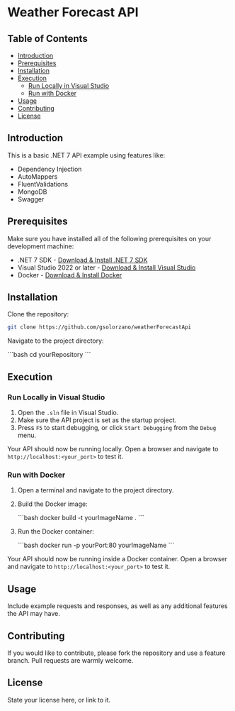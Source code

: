 # Weather Forecast API

## Table of Contents

- [Introduction](#introduction)
- [Prerequisites](#prerequisites)
- [Installation](#installation)
- [Execution](#execution)
  - [Run Locally in Visual Studio](#run-locally-in-visual-studio)
  - [Run with Docker](#run-with-docker)
- [Usage](#usage)
- [Contributing](#contributing)
- [License](#license)

## Introduction

This is a basic .NET 7 API example using features like:

- Dependency Injection
- AutoMappers
- FluentValidations
- MongoDB
- Swagger

## Prerequisites

Make sure you have installed all of the following prerequisites on your development machine:

- .NET 7 SDK - [Download & Install .NET 7 SDK](https://dotnet.microsoft.com/download/dotnet/7.0)
- Visual Studio 2022 or later - [Download & Install Visual Studio](https://visualstudio.microsoft.com/downloads/)
- Docker - [Download & Install Docker](https://www.docker.com/products/docker-desktop)

## Installation

Clone the repository:

```bash
git clone https://github.com/gsolorzano/weatherForecastApi
```

Navigate to the project directory:

\`\`\`bash
cd yourRepository
\`\`\`

## Execution

### Run Locally in Visual Studio

1. Open the `.sln` file in Visual Studio.
2. Make sure the API project is set as the startup project.
3. Press `F5` to start debugging, or click `Start Debugging` from the `Debug` menu.

Your API should now be running locally. Open a browser and navigate to `http://localhost:<your_port>` to test it.

### Run with Docker

1. Open a terminal and navigate to the project directory.
2. Build the Docker image:

   \`\`\`bash
   docker build -t yourImageName .
   \`\`\`

3. Run the Docker container:

   \`\`\`bash
   docker run -p yourPort:80 yourImageName
   \`\`\`

Your API should now be running inside a Docker container. Open a browser and navigate to `http://localhost:<your_port>` to test it.

## Usage

Include example requests and responses, as well as any additional features the API may have.

## Contributing

If you would like to contribute, please fork the repository and use a feature branch. Pull requests are warmly welcome.

## License

State your license here, or link to it.
